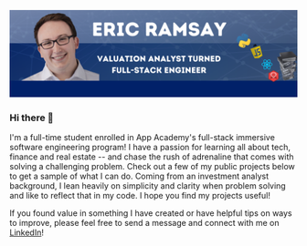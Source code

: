 ![Header](https://github.com/eramsay20/eramsay20/blob/main/Website%20Banner%20-%20Main%20Page%20GIF.png)


### Hi there 👋

<!-- Actual text -->
I'm a full-time student enrolled in App Academy's full-stack immersive software engineering program! I have a passion for learning all about tech, finance and real estate -- and chase the rush of adrenaline that comes with solving a challenging problem. Check out a few of my public projects below to get a sample of what I can do. Coming from an investment analyst background, I lean heavily on simplicity and clarity when problem solving and like to reflect that in my code. I hope you find my projects useful!

If you found value in something I have created or have helpful tips on ways to improve, please feel free to send a message and connect with me on [LinkedIn](https://www.linkedin.com/in/ericramsay/)!

<!--
**eramsay20/eramsay20** is a ✨ _special_ ✨ repository because its `README.md` (this file) appears on your GitHub profile.

Here are some ideas to get you started:

- 🔭 I’m currently working on ...
- 🌱 I’m currently learning ...
- 👯 I’m looking to collaborate on ...
- 🤔 I’m looking for help with ...
- 💬 Ask me about ...
- 📫 How to reach me: ...
- 😄 Pronouns: ...
- ⚡ Fun fact: ...
-->
